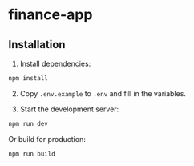 # finance-app

## Installation

1. Install dependencies:

```bash
npm install
```

2. Copy `.env.example` to `.env` and fill in the variables.

3. Start the development server:

```bash
npm run dev
```

Or build for production:

```bash
npm run build
```
